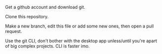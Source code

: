 Get a github account and download git.

Clone this repository.

Make a new branch, edit this file or add some new ones, then open a pull request.

Use the git CLI, don't bother with the desktop app unless/until you're apart of big complex projects. CLI is faster imo.


